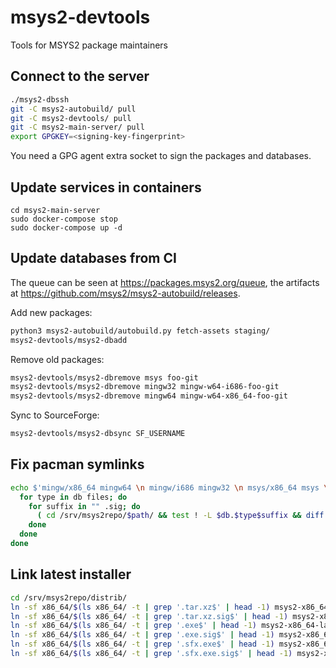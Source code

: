 # msys2-devtools

Tools for MSYS2 package maintainers


## Connect to the server

```bash
./msys2-dbssh
git -C msys2-autobuild/ pull
git -C msys2-devtools/ pull
git -C msys2-main-server/ pull
export GPGKEY=<signing-key-fingerprint>
```

You need a GPG agent extra socket to sign the packages and databases.


## Update services in containers

```
cd msys2-main-server
sudo docker-compose stop
sudo docker-compose up -d
```


## Update databases from CI

The queue can be seen at https://packages.msys2.org/queue, the artifacts at https://github.com/msys2/msys2-autobuild/releases.

Add new packages:

```bash
python3 msys2-autobuild/autobuild.py fetch-assets staging/
msys2-devtools/msys2-dbadd
```

Remove old packages:

```bash
msys2-devtools/msys2-dbremove msys foo-git
msys2-devtools/msys2-dbremove mingw32 mingw-w64-i686-foo-git
msys2-devtools/msys2-dbremove mingw64 mingw-w64-x86_64-foo-git
```

Sync to SourceForge:

```bash
msys2-devtools/msys2-dbsync SF_USERNAME
```


## Fix pacman symlinks

```bash
echo $'mingw/x86_64 mingw64 \n mingw/i686 mingw32 \n msys/x86_64 msys \n msys/i686 msys' | while read path db; do
  for type in db files; do
    for suffix in "" .sig; do
      ( cd /srv/msys2repo/$path/ && test ! -L $db.$type$suffix && diff $db.$type{,.tar.gz}$suffix && ln -sf $db.$type{.tar.gz,}$suffix )
    done
  done
done
```


## Link latest installer

```bash
cd /srv/msys2repo/distrib/
ln -sf x86_64/$(ls x86_64/ -t | grep '.tar.xz$' | head -1) msys2-x86_64-latest.tar.xz
ln -sf x86_64/$(ls x86_64/ -t | grep '.tar.xz.sig$' | head -1) msys2-x86_64-latest.tar.xz.sig
ln -sf x86_64/$(ls x86_64/ -t | grep '.exe$' | head -1) msys2-x86_64-latest.exe
ln -sf x86_64/$(ls x86_64/ -t | grep '.exe.sig$' | head -1) msys2-x86_64-latest.exe.sig
ln -sf x86_64/$(ls x86_64/ -t | grep '.sfx.exe$' | head -1) msys2-x86_64-latest.sfx.exe
ln -sf x86_64/$(ls x86_64/ -t | grep '.sfx.exe.sig$' | head -1) msys2-x86_64-latest.sfx.exe.sig
```
